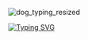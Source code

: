 
![dog_typing_resized](https://github.com/user-attachments/assets/1efa5855-860e-484e-91f8-c15f0cf75a65)



[![Typing SVG](https://readme-typing-svg.demolab.com?font=Anton&pause=1000&color=FFFFFF&background=000000&center=true&vCenter=true&width=435&lines=Interested+in+On+Device+AI;Edge+AI+%C2%B7+Privacy-First+%C2%B7+Real-Time+Processing)](https://git.io/typing-svg)
